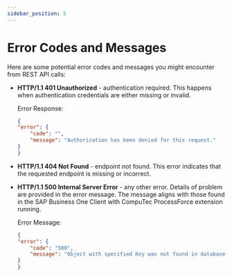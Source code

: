 ```yaml
---
sidebar_position: 5
---
```


# Error Codes and Messages

Here are some potential error codes and messages you might encounter from REST API calls:

- **HTTP/1.1 401 Unauthorized** - authentication required. This happens when authentication credentials are either missing or invalid.

    Error Response:

    ```json
    {
    "error": {
        "code": "",
        "message": "Authorization has been denied for this request."
    }
    }
    ```

- **HTTP/1.1 404 Not Found** - endpoint not found. This error indicates that the requested endpoint is missing or incorrect.

- **HTTP/1.1 500 Internal Server Error** - any other error. Details of problem are provided in the error message. The message aligns with those found in the SAP Business One Client with CompuTec ProcessForce extension running.

    Error Message:

    ```json
    {
    "error": {
        "code": "500",
        "message": "Object with specified Key was not found in database Key:000000000"
    }
    }
    ```
